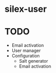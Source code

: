 # silex-user

# TODO
- Email activation
- User manager
- Configuration
    - Salt generator
    - Email activation
